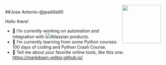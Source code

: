 <img src="https://emojipedia-us.s3.dualstack.us-west-1.amazonaws.com/thumbs/160/whatsapp/326/beaver_1f9ab.png" width=125 height=125 align="right">

##Jose Antonio-@jpadilla90

Hello there!

- 🔭 I’m currently working on automation and integration with <img src="https://external-content.duckduckgo.com/ip3/support.atlassian.com.ico">Atlassian products.
- 🌱 I’m currently learning from some Python courses: 100 days of coding and Python Crash Course.
- 💬 Tell me about your favorite online tools, like this one: https://markdown-editor.github.io/

<!--
**jpadilla90/jpadilla90** is a ✨ _special_ ✨ repository because its `README.md` (this file) appears on your GitHub profile.

Here are some ideas to get you started:

- 🔭 I’m currently working on ...
- 🌱 I’m currently learning ...
- 👯 I’m looking to collaborate on ...
- 🤔 I’m looking for help with ...
- 💬 Ask me about ...
- 📫 How to reach me: ...
- 😄 Pronouns: ...
- ⚡ Fun fact: ...
-->
